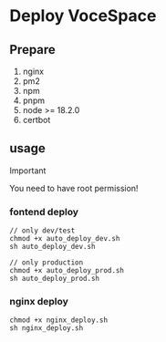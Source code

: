 # Deploy VoceSpace

## Prepare

1. nginx
2. pm2
3. npm
4. pnpm
5. node >= 18.2.0
6. certbot

## usage

> [!IMPORTANT]
>
> You need to have root permission!

### fontend deploy
```
// only dev/test
chmod +x auto_deploy_dev.sh
sh auto_deploy_dev.sh

// only production
chmod +x auto_deploy_prod.sh
sh auto_deploy_prod.sh
```

### nginx deploy
```
chmod +x nginx_deploy.sh
sh nginx_deploy.sh
```

